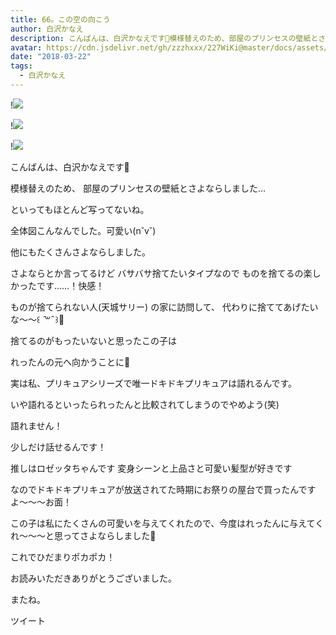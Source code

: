 ```yaml
---
title: 66。この空の向こう
author: 白沢かなえ
description: こんばんは、白沢かなえです🌷模様替えのため、部屋のプリンセスの壁紙とさよならしました…といってもほとんど写ってないね。全体図こんなんで...
avatar: https://cdn.jsdelivr.net/gh/zzzhxxx/227WiKi@master/docs/assets/photo/avatar/kanae.jpg
date: "2018-03-22"
tags:
  - 白沢かなえ
---
```


!![](https://cdn.jsdelivr.net/gh/zzzhxxx/227WiKi-image@master/blog-image/kanae-2018-03-22_1.jpg)

!![](https://cdn.jsdelivr.net/gh/zzzhxxx/227WiKi-image@master/blog-image/kanae-2018-03-22_2.jpg)

!![](https://cdn.jsdelivr.net/gh/zzzhxxx/227WiKi-image@master/blog-image/kanae-2018-03-22_3.jpg)







こんばんは、白沢かなえです🌷













模様替えのため、
部屋のプリンセスの壁紙とさよならしました…


といってもほとんど写ってないね。









全体図こんなんでした。可愛い(n˘v˘)







他にもたくさんさよならしました。






さよならとか言ってるけど
バサバサ捨てたいタイプなので
ものを捨てるの楽しかったです……！快感！





ものが捨てられない人(天城サリー)
の家に訪問して、
代わりに捨ててあげたいな〜〜꒰   ̑꒳ ̑  ꒱🧡













捨てるのがもったいないと思ったこの子は





れったんの元へ向かうことに🧡











実は私、プリキュアシリーズで唯一ドキドキプリキュアは語れるんです。



いや語れるといったられったんと比較されてしまうのでやめよう(笑)





語れません！



少しだけ話せるんです！





推しはロゼッタちゃんです
変身シーンと上品さと可愛い髪型が好きです






なのでドキドキプリキュアが放送されてた時期にお祭りの屋台で買ったんですよ〜〜〜お面！





この子は私にたくさんの可愛いを与えてくれたので、今度はれったんに与えてくれ〜〜〜と思ってさよならしました🧡









これでひだまりポカポカ！














お読みいただきありがとうございました。


またね。


ツイート



